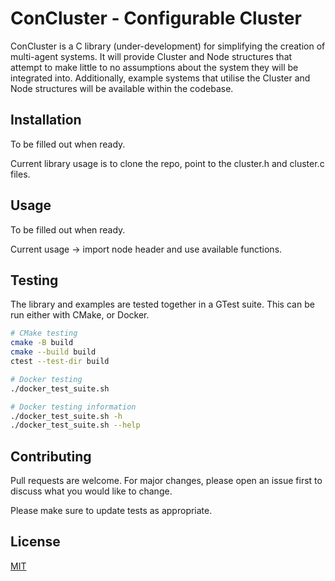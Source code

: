 # ConCluster - Configurable Cluster

ConCluster is a C library (under-development) for simplifying the creation of multi-agent systems.
It will provide Cluster and Node structures that attempt to make little to no assumptions about the
system they will be integrated into. Additionally, example systems that utilise the Cluster and Node
structures will be available within the codebase.

## Installation

To be filled out when ready.

Current library usage is to clone the repo, point to the cluster.h and
cluster.c files.

## Usage

To be filled out when ready.

Current usage -> import node header and use available functions.

## Testing

The library and examples are tested together in a GTest suite. This can be run either with CMake,
or Docker.

```bash
# CMake testing
cmake -B build
cmake --build build
ctest --test-dir build

# Docker testing
./docker_test_suite.sh

# Docker testing information
./docker_test_suite.sh -h
./docker_test_suite.sh --help
```

## Contributing

Pull requests are welcome. For major changes, please open an issue first
to discuss what you would like to change.

Please make sure to update tests as appropriate.

## License

[MIT](https://choosealicense.com/licenses/mit/)
